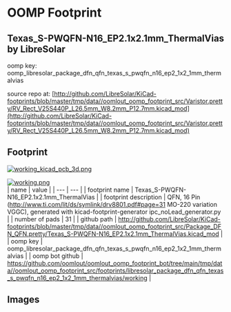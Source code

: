 # OOMP Footprint  
## Texas_S-PWQFN-N16_EP2.1x2.1mm_ThermalVias  by LibreSolar  
  
oomp key: oomp_libresolar_package_dfn_qfn_texas_s_pwqfn_n16_ep2_1x2_1mm_thermalvias  
  
source repo at: [http://github.com/LibreSolar/KiCad-footprints/blob/master/tmp/data//oomlout_oomp_footprint_src/Varistor.pretty/RV_Rect_V25S440P_L26.5mm_W8.2mm_P12.7mm.kicad_mod](http://github.com/LibreSolar/KiCad-footprints/blob/master/tmp/data//oomlout_oomp_footprint_src/Varistor.pretty/RV_Rect_V25S440P_L26.5mm_W8.2mm_P12.7mm.kicad_mod)  
## Footprint  
  
[![working_kicad_pcb_3d.png](working_kicad_pcb_3d_600.png)](working_kicad_pcb_3d.png)  
  
[![working.png](working_600.png)](working.png)  
| name | value | 
| --- | --- | 
| footprint name | Texas_S-PWQFN-N16_EP2.1x2.1mm_ThermalVias | 
| footprint description | QFN, 16 Pin (http://www.ti.com/lit/ds/symlink/drv8801.pdf#page=31 MO-220 variation VGGC), generated with kicad-footprint-generator ipc_noLead_generator.py | 
| number of pads | 31 | 
| github path | http://github.com/LibreSolar/KiCad-footprints/blob/master/tmp/data//oomlout_oomp_footprint_src/Package_DFN_QFN.pretty/Texas_S-PWQFN-N16_EP2.1x2.1mm_ThermalVias.kicad_mod | 
| oomp key | oomp_libresolar_package_dfn_qfn_texas_s_pwqfn_n16_ep2_1x2_1mm_thermalvias | 
| oomp bot github | https://github.com/oomlout/oomlout_oomp_footprint_bot/tree/main/tmp/data//oomlout_oomp_footprint_src/footprints/libresolar_package_dfn_qfn_texas_s_pwqfn_n16_ep2_1x2_1mm_thermalvias/working | 
## Images  
